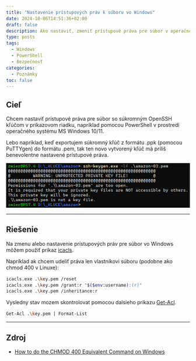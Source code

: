 ```yaml
---
title: "Nastavenie prístupových práv k súboru vo Windows"
date: 2024-10-06T14:51:36+02:00
draft: false
description: Ako nastaviť, zmeniť prístupové práva pre súbor v operačnom systéme Windows 10/11.
type: posts
tags:
  - Windows
  - PowerShell
  - Bezpečnosť
categories:
  - Poznámky
toc: false
---
```


## Cieľ

Chcem nastaviť prístupové práva pre súbor so súkromným OpenSSH kľúčom v príkazovom riadku, napríklad pomocou PowerShell v prostredí operačného systému MS Windows 10/11.

Lebo napríklad, keď exportujem súkromný kľúč z formátu .ppk (pomocou PuTTYgen) do formátu .pem, tak ten novo vytvorený kľúč má príliš benevolentne nastavené prístupové práva.

![Zle nastavené prístupové práva](pristupove-prava-01.png)

---

## Riešenie

Na zmenu alebo nastavenie prístupových práv pre súbor vo Windows môžem použiť príkaz [icacls](https://learn.microsoft.com/en-us/windows-server/administration/windows-commands/icacls).

Napríklad ak chcem udeliť práva len vlastníkovi súboru (podobne ako chmod 400 v Linuxe):

```sh
icacls.exe .\key.pem /reset
icacls.exe .\key.pem /grant:r "$($env:username):(r)"
icacls.exe .\key.pem /inheritance:r
```

Vysledny stav mozem skontrolovat pomocou dalsieho prikazu [Get-Acl](https://learn.microsoft.com/en-us/powershell/module/microsoft.powershell.security/get-acl?view=powershell-7.4).

```sh
Get-Acl .\key.pem | Format-List
```

---

## Zdroj

- [How to do the CHMOD 400 Equivalent Command on Windows](https://www.youtube.com/watch?v=P1erVo5X3Bs)
